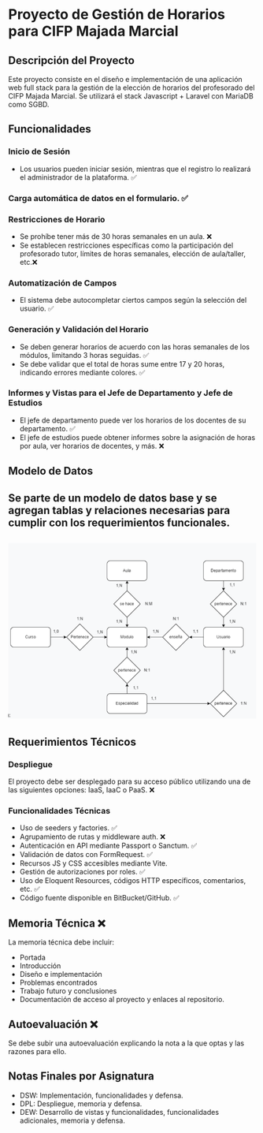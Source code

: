 # Proyecto de Gestión de Horarios para CIFP Majada Marcial

## Descripción del Proyecto
Este proyecto consiste en el diseño e implementación de una aplicación web full stack para la gestión de la elección de horarios del profesorado del CIFP Majada Marcial. Se utilizará el stack Javascript + Laravel con MariaDB como SGBD.

## Funcionalidades
### Inicio de Sesión
- Los usuarios pueden iniciar sesión, mientras que el registro lo realizará el administrador de la plataforma.   :white_check_mark:

### Carga automática de datos en el formulario.  :white_check_mark:

### Restricciones de Horario
- Se prohíbe tener más de 30 horas semanales en un aula.  :x:
- Se establecen restricciones específicas como la participación del profesorado tutor, límites de horas semanales, elección de aula/taller, etc.:x:

### Automatización de Campos
- El sistema debe autocompletar ciertos campos según la selección del usuario.  :white_check_mark:

### Generación y Validación del Horario
- Se deben generar horarios de acuerdo con las horas semanales de los módulos, limitando 3 horas seguidas.  :white_check_mark:
- Se debe validar que el total de horas sume entre 17 y 20 horas, indicando errores mediante colores. :white_check_mark:

### Informes y Vistas para el Jefe de Departamento y Jefe de Estudios
- El jefe de departamento puede ver los horarios de los docentes de su departamento. :white_check_mark:
- El jefe de estudios puede obtener informes sobre la asignación de horas por aula, ver horarios de docentes, y más. :x:

## Modelo de Datos
Se parte de un modelo de datos base y se agregan tablas y relaciones necesarias para cumplir con los requerimientos funcionales.
--
![Descripción de la imagen](ModeloRelacional.png)
--

## Requerimientos Técnicos
### Despliegue
El proyecto debe ser desplegado para su acceso público utilizando una de las siguientes opciones: IaaS, IaaC o PaaS. :x:

### Funcionalidades Técnicas
- Uso de seeders y factories. :white_check_mark:
- Agrupamiento de rutas y middleware auth. :x:
- Autenticación en API mediante Passport o Sanctum. :white_check_mark:
- Validación de datos con FormRequest. :white_check_mark: 
- Recursos JS y CSS accesibles mediante Vite. 
- Gestión de autorizaciones por roles. :white_check_mark:
- Uso de Eloquent Resources, códigos HTTP específicos, comentarios, etc. :white_check_mark: 
- Código fuente disponible en BitBucket/GitHub. :white_check_mark: 

## Memoria Técnica :x:
La memoria técnica debe incluir:
- Portada
- Introducción
- Diseño e implementación
- Problemas encontrados
- Trabajo futuro y conclusiones
- Documentación de acceso al proyecto y enlaces al repositorio.

## Autoevaluación :x:
Se debe subir una autoevaluación explicando la nota a la que optas y las razones para ello.

## Notas Finales por Asignatura
- DSW: Implementación, funcionalidades y defensa.
- DPL: Despliegue, memoria y defensa.
- DEW: Desarrollo de vistas y funcionalidades, funcionalidades adicionales, memoria y defensa.

